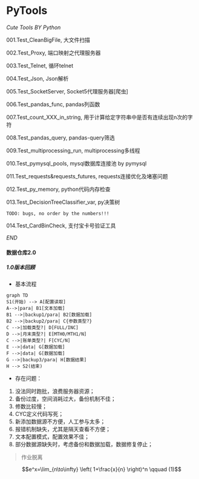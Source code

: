 # PyTools
_Cute Tools BY Python_

001.Test_CleanBigFile, 大文件扫描

002.Test_Proxy, 端口映射之代理服务器

003.Test_Telnet, 循环telnet

004.Test_Json, Json解析

005.Test_SocketServer, Socket5代理服务器[爬虫]

006.Test_pandas_func, pandas列函数

007.Test_count_XXX_in_string, 用于计算给定字符串中是否有连续出现n次的字符

008.Test_pandas_query, pandas-query筛选

009.Test_multiprocessing_run, multiprocessing多线程

010.Test_pymysql_pools, mysql数据库连接池 by pymysql

011.Test_requests&requests_futures, requests连接优化及堵塞问题

012.Test_py_memory, python代码内存检查

013.Test_DecisionTreeClassifier_var, py决策树 

`TODO: bugs, no order by the numbers!!!`

014.Test_CardBinCheck, 支付宝卡号验证工具

_END_

#### 数据仓库2.0
##### 1.0版本回顾

* 基本流程
```mermaid
graph TD
S1(开始) --> A[配置读取]
A-->|para| B1[文本加载]
B1 -->|backup1/para| B2[数据加载]
B2 -->|backup2/para| C{参数类型?}
C -->|加载类型?| D[FULL/INC]
D -->|月末类型?| E[MTH0/MTH1/N]
C -->|账单类型?| F[CYC/N]
E -->|data| G[数据加载]
F -->|data| G[数据加载]
G -->|backup3/para| H[数据结果]
H --> S2(结束)
```


* 存在问题：
1. 没法同时跑批，浪费服务器资源；
2. 备份过度，空间消耗过大，备份机制不佳；
3. 修数比较慢；
4. CYC定义代码写死；
5. 新添加数据源不方便，人工参与太多；
6. 报错机制缺失，尤其是隔天查看不方便；
7. 文本配置模式，配置效果不佳；
8. 部分数据源缺失时，考虑备份和数据加载，数据修复停止；

>作业脱离

```math
e^x=\lim_{n\to\infty} \left( 1+\frac{x}{n} \right)^n
\qquad (1)
```

